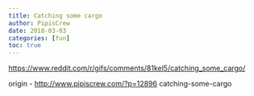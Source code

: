 ```yaml
---
title: Catching some cargo
author: PipisCrew
date: 2018-03-03
categories: [fun]
toc: true
---
```


https://www.reddit.com/r/gifs/comments/81kel5/catching_some_cargo/

origin - http://www.pipiscrew.com/?p=12896 catching-some-cargo